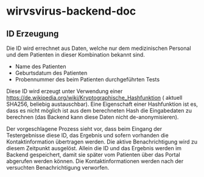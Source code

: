 # wirvsvirus-backend-doc

## ID Erzeugung
Die ID wird errechnet aus Daten, welche nur dem medizinischen Personal und dem Patienten in dieser Kombination bekannt sind.
* Name des Patienten
* Geburtsdatum des Patienten
* Probennummer des beim Patienten durchgeführten Tests

Diese ID wird erzeugt unter Verwendung einer https://de.wikipedia.org/wiki/Kryptographische_Hashfunktion ( aktuell SHA256, beliebig austauschbar).
Eine Eigenschaft einer Hashfunktion ist es, dass es nicht möglich ist aus dem berechneten Hash die Eingabedaten zu berechnen (das Backend kann diese Daten nicht de-anonymisieren).

Der vorgeschlagene Prozess sieht vor, dass beim Eingang der Testergebnisse diese ID, das Ergebnis und sofern vorhanden die Kontaktinformation übertragen werden. 
Die aktive Benachrichtigung wird zu diesem Zeitpunkt ausgelöst. Allein die ID und das Ergebnis werden im Backend gespeichert, damit sie später vom Patienten über das Portal abgerufen werden können. Die Kontaktinformationen werden nach der versuchten Benachrichtigung verworfen.
